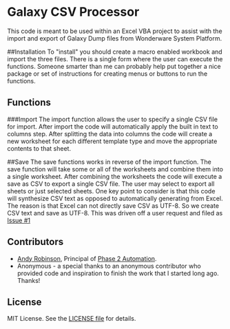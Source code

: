 Galaxy CSV Processor
=================

This code is meant to be used within an Excel VBA project to assist with the import and export of Galaxy Dump files from Wonderware System Platform.

##Installation
To "install" you should create a macro enabled workbook and import the three files.  There is a single form where the user can execute the functions.  Someone smarter than me can probably help put together a nice package or set of instructions for creating menus or buttons to run the functions.
 
## Functions
###Import
The import function allows the user to specify a single CSV file for import.  After import the code will automatically apply the built in text to columns step.  After splitting the data into columns the code will create a new worksheet for each different template type and move the appropriate contents to that sheet.

##Save
The save functions works in reverse of the import function.  The save function will take some or all of the worksheets and combine them into a single worksheet.  After combining the worksheets the code will execute a save as CSV to export a single CSV file. The user may select to export all sheets or just selected sheets.  One key point to consider is that this code will synthesize CSV text as opposed to automatically generating from Excel.  The reason is that Excel can not directly save CSV as UTF-8.  So we create CSV text and save as UTF-8.  This was driven off a user request and filed as [Issue #1](issues/1)

## Contributors
* [Andy Robinson](mailto:andy@phase2automation.com), Principal of [Phase 2 Automation](http://phase2automation.com).
* Anonymous - a special thanks to an anonymous contributor who provided code and inspiration to finish the work that I started long ago.  Thanks!

## License

MIT License. See the [LICENSE file](/LICENSE) for details.
